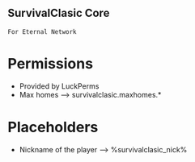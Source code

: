 ## SurvivalClasic Core

    
    For Eternal Network

# Permissions

 - Provided by LuckPerms
 - Max homes --> survivalclasic.maxhomes.*

# Placeholders

 - Nickname of the player --> %survivalclasic_nick%